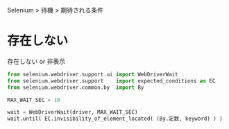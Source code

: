 Selenium > 待機 > 期待される条件
# 存在しない
存在しない or 非表示
```python
from selenium.webdriver.support.ui import WebDriverWait
from selenium.webdriver.support    import expected_conditions as EC
from selenium.webdriver.common.by  import By

MAX_WAIT_SEC = 10

wait = WebDriverWait(driver, MAX_WAIT_SEC)
wait.until( EC.invisibility_of_element_located( (By.定数, keyword) ) )
```
